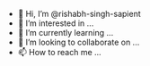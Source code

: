 - 👋 Hi, I’m @rishabh-singh-sapient
- 👀 I’m interested in ...
- 🌱 I’m currently learning ...
- 💞️ I’m looking to collaborate on ...
- 📫 How to reach me ...

<!---
rishabh-singh-sapient/rishabh-singh-sapient is a ✨ special ✨ repository because its `README.md` (this file) appears on your GitHub profile.
You can click the Preview link to take a look at your changes.
--->
